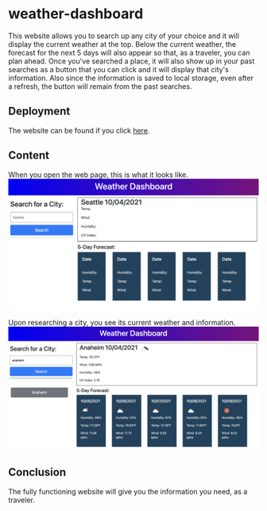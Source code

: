 # weather-dashboard
This website allows you to search up any city of your choice and it will display the current weather at the top. Below the current weather, the forecast for the next 5 days will also appear so that, as a traveler, you can plan ahead. Once you've searched a place, it will also show up in your past searches as a button that you can click and it will display that city's information. Also since the information is saved to local storage, even after a refresh, the button will remain from the past searches.

## Deployment
The website can be found if you click [here](https://kelliekumasaka.github.io/weather-dashboard/). 

## Content
When you open the web page, this is what it looks like.
![A blank webpage that has the placeholder title of Seattle and no information on it](images/seattle.png)

Upon researching a city, you see its current weather and information. 
![Website with weather information for Anaheim and a button labeled "Anaheim" has appeared on the side](images/filled-website.png)

## Conclusion
The fully functioning website will give you the information you need, as a traveler. 